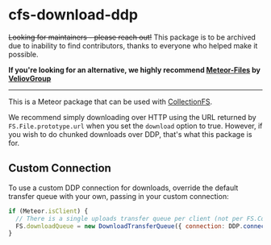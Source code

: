 cfs-download-ddp
=========================

~~Looking for maintainers - please reach out!~~
This package is to be archived due to inability to find contributors, thanks to everyone who helped make it possible.

**If you're looking for an alternative, we highly recommend [Meteor-Files](https://github.com/VeliovGroup/Meteor-Files) by [VeliovGroup](https://github.com/VeliovGroup)**

---

This is a Meteor package that can be used with
[CollectionFS](https://github.com/CollectionFS/Meteor-CollectionFS).

We recommend simply downloading over HTTP using the URL returned by
`FS.File.prototype.url` when you set the `download` option to true. However,
if you wish to do chunked downloads over DDP, that's what this package is for.

## Custom Connection

To use a custom DDP connection for downloads, override the default
transfer queue with your own, passing in your custom connection:

```js
if (Meteor.isClient) {
  // There is a single uploads transfer queue per client (not per FS.Collection)
  FS.downloadQueue = new DownloadTransferQueue({ connection: DDP.connect(myUrl) });
}
```
